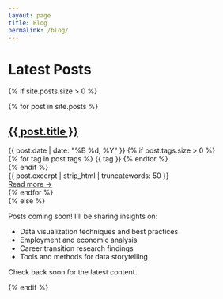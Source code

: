 ```yaml
---
layout: page
title: Blog
permalink: /blog/
---
```


# Latest Posts

{% if site.posts.size > 0 %}
  <div class="post-list">
    {% for post in site.posts %}
      <article class="post-preview">
        <h2><a href="{{ post.url | relative_url }}">{{ post.title }}</a></h2>
        <div class="post-meta">
          <time datetime="{{ post.date | date_to_xmlschema }}">
            {{ post.date | date: "%B %d, %Y" }}
          </time>
          {% if post.tags.size > 0 %}
            <div class="post-tags">
              {% for tag in post.tags %}
                <span class="tag">{{ tag }}</span>
              {% endfor %}
            </div>
          {% endif %}
        </div>
        <div class="post-excerpt">
          {{ post.excerpt | strip_html | truncatewords: 50 }}
        </div>
        <a href="{{ post.url | relative_url }}" class="read-more">Read more →</a>
      </article>
    {% endfor %}
  </div>
{% else %}
  <div class="no-posts">
    <p>Posts coming soon! I'll be sharing insights on:</p>
    <ul>
      <li>Data visualization techniques and best practices</li>
      <li>Employment and economic analysis</li>
      <li>Career transition research findings</li>
      <li>Tools and methods for data storytelling</li>
    </ul>
    <p>Check back soon for the latest content.</p>
  </div>
{% endif %}
